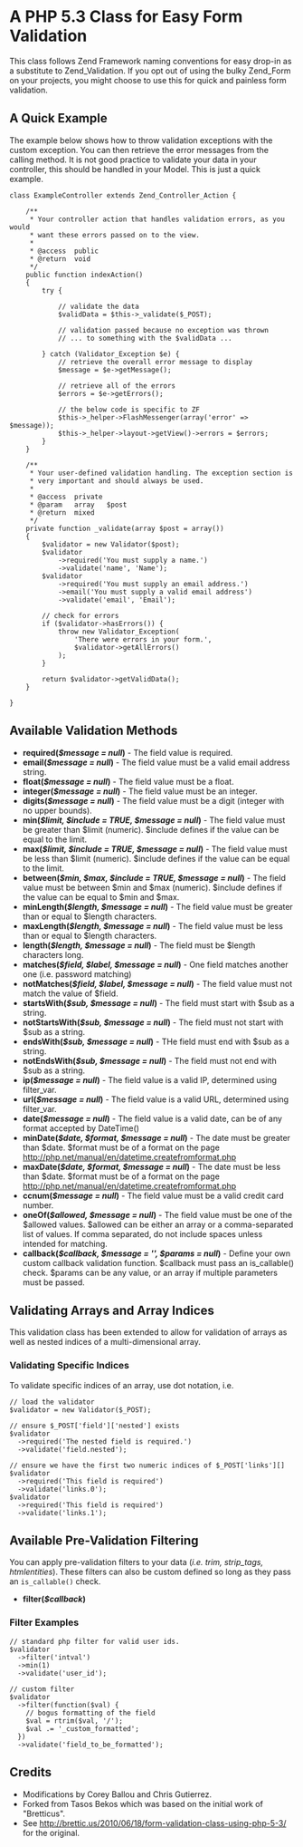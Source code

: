 # A PHP 5.3 Class for Easy Form Validation

This class follows Zend Framework naming conventions for easy drop-in as a substitute to Zend_Validation. If you opt out of using the bulky Zend_Form on your projects, you might choose to use this for quick and painless form validation.

## A Quick Example

The example below shows how to throw validation exceptions with the custom
exception. You can then retrieve the error messages from the calling method.
It is not good practice to validate your data in your controller, this should
be handled in your Model. This is just a quick example.

    class ExampleController extends Zend_Controller_Action {
    
        /**
         * Your controller action that handles validation errors, as you would
         * want these errors passed on to the view.
         *
         * @access  public
         * @return  void
         */
        public function indexAction()
        {
            try {
            
                // validate the data
                $validData = $this->_validate($_POST);
                
                // validation passed because no exception was thrown
                // ... to something with the $validData ...
                
            } catch (Validator_Exception $e) {
                // retrieve the overall error message to display
                $message = $e->getMessage();
                
                // retrieve all of the errors
                $errors = $e->getErrors();
                
                // the below code is specific to ZF
                $this->_helper->FlashMessenger(array('error' => $message));
                $this->_helper->layout->getView()->errors = $errors;
            }
        }
    
        /**
         * Your user-defined validation handling. The exception section is
         * very important and should always be used.
         *
         * @access  private
         * @param   array   $post
         * @return  mixed
         */
        private function _validate(array $post = array())
        {
            $validator = new Validator($post);
            $validator
                ->required('You must supply a name.')
                ->validate('name', 'Name');
            $validator
                ->required('You must supply an email address.')
                ->email('You must supply a valid email address')
                ->validate('email', 'Email');
            
            // check for errors
            if ($validator->hasErrors()) {
                throw new Validator_Exception(
                    'There were errors in your form.',
                    $validator->getAllErrors()
                );
            }
        
            return $validator->getValidData();
        }
        
    }

## Available Validation Methods

* <strong>required(<em>$message = null</em>)</strong> - The field value is required.
* <strong>email(<em>$message = null</em>)</strong> - The field value must be a valid email address string.
* <strong>float(<em>$message = null</em>)</strong> - The field value must be a float.
* <strong>integer(<em>$message = null</em>)</strong> - The field value must be an integer.
* <strong>digits(<em>$message = null</em>)</strong> - The field value must be a digit (integer with no upper bounds).
* <strong>min(<em>$limit, $include = TRUE, $message = null</em>)</strong> - The field value must be greater than $limit (numeric). $include defines if the value can be equal to the limit.
* <strong>max(<em>$limit, $include = TRUE, $message = null</em>)</strong> - The field value must be less than $limit (numeric). $include defines if the value can be equal to the limit.
* <strong>between(<em>$min, $max, $include = TRUE, $message = null</em>)</strong> - The field value must be between $min and $max (numeric). $include defines if the value can be equal to $min and $max.
* <strong>minLength(<em>$length, $message = null</em>)</strong> - The field value must be greater than or equal to $length characters.
* <strong>maxLength(<em>$length, $message = null</em>)</strong> - The field value must be less than or equal to $length characters.
* <strong>length(<em>$length, $message = null</em>)</strong> - The field must be $length characters long.
* <strong>matches(<em>$field, $label, $message = null</em>)</strong> - One field matches another one (i.e. password matching)
* <strong>notMatches(<em>$field, $label, $message = null</em>)</strong> - The field value must not match the value of $field.
* <strong>startsWith(<em>$sub, $message = null</em>)</strong> - The field must start with $sub as a string.
* <strong>notStartsWith(<em>$sub, $message = null</em>)</strong> - The field must not start with $sub as a string.
* <strong>endsWith(<em>$sub, $message = null</em>)</strong> - THe field must end with $sub as a string.
* <strong>notEndsWith(<em>$sub, $message = null</em>)</strong> - The field must not end with $sub as a string.
* <strong>ip(<em>$message = null</em>)</strong> - The field value is a valid IP, determined using filter_var.
* <strong>url(<em>$message = null</em>)</strong> - The field value is a valid URL, determined using filter_var.
* <strong>date(<em>$message = null</em>)</strong> - The field value is a valid date, can be of any format accepted by DateTime()
* <strong>minDate(<em>$date, $format, $message = null</em>)</strong> - The date must be greater than $date. $format must be of a format on the page http://php.net/manual/en/datetime.createfromformat.php
* <strong>maxDate(<em>$date, $format, $message = null</em>)</strong> - The date must be less than $date. $format must be of a format on the page http://php.net/manual/en/datetime.createfromformat.php
* <strong>ccnum(<em>$message = null</em>)</strong> - The field value must be a valid credit card number.
* <strong>oneOf(<em>$allowed, $message = null</em>)</strong> - The field value must be one of the $allowed values. $allowed can be either an array or a comma-separated list of values. If comma separated, do not include spaces unless intended for matching.
* <strong>callback(<em>$callback, $message = '', $params = null</em>)</strong> - Define your own custom callback validation function. $callback must pass an is_callable() check. $params can be any value, or an array if multiple parameters must be passed.

## Validating Arrays and Array Indices

This validation class has been extended to allow for validation of arrays as well as nested indices of a multi-dimensional array.

### Validating Specific Indices

To validate specific indices of an array, use dot notation, i.e. 

    // load the validator
    $validator = new Validator($_POST);
    
    // ensure $_POST['field']['nested'] exists
    $validator
      ->required('The nested field is required.')
      ->validate('field.nested');
    
    // ensure we have the first two numeric indices of $_POST['links'][]
    $validator
      ->required('This field is required')
      ->validate('links.0');
    $validator
      ->required('This field is required')
      ->validate('links.1');
    
## Available Pre-Validation Filtering

You can apply pre-validation filters to your data (<em>i.e. trim, strip_tags, htmlentities</em>). These filters can also
be custom defined so long as they pass an <code>is_callable()</code> check.

* <strong>filter(<em>$callback</em>)</strong> 

### Filter Examples

    // standard php filter for valid user ids.
    $validator
      ->filter('intval')
      ->min(1)
      ->validate('user_id');
    
    // custom filter 
    $validator
      ->filter(function($val) {
        // bogus formatting of the field 
        $val = rtrim($val, '/');
        $val .= '_custom_formatted';
      })
      ->validate('field_to_be_formatted');

## Credits

* Modifications by Corey Ballou and Chris Gutierrez.
* Forked from Tasos Bekos <tbekos at gmail dot com> which was based on the initial work of "Bretticus". 
* See http://brettic.us/2010/06/18/form-validation-class-using-php-5-3/ for the original.
